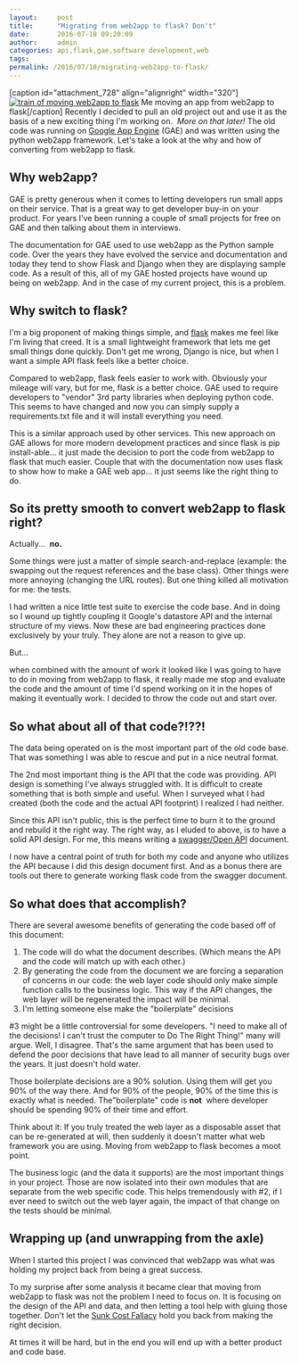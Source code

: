 ```yaml
---
layout:     post
title:      "Migrating from web2app to flask? Don't"
date:       2016-07-18 09:20:09
author:     admin
categories: api,flask,gae,software development,web
tags:  
permalink: /2016/07/18/migrating-web2app-to-flask/
---
```

[caption id="attachment_728" align="alignright" width="320"][![train of moving web2app to flask](https://ironboundsoftware.com/blog-imgs/uploads/2016/07/train.gif)](https://ironboundsoftware.com/blog-imgs/uploads/2016/07/train.gif) Me moving an app from web2app to flask[/caption] Recently I decided to pull an old project out and use it as the basis of a new exciting thing I'm working on.  _More on that later!_ The old code was running on [Google App Engine](https://appengine.google.com) (GAE) and was written using the python web2app framework. Let's take a look at the why and how of converting from web2app to flask. 

## Why web2app?

GAE is pretty generous when it comes to letting developers run small apps on their service. That is a great way to get developer buy-in on your product. For years I've been running a couple of small projects for free on GAE and then talking about them in interviews. 


The documentation for GAE used to use web2app as the Python sample code. Over the years they have evolved the service and documentation and today they tend to show Flask and Django when they are displaying sample code. As a result of this, all of my GAE hosted projects have wound up being on web2app. And in the case of my current project, this is a problem. 

## Why switch to flask?

I'm a big proponent of making things simple, and [flask](http://flask.pocoo.org/) makes me feel like I'm living that creed. It is a small lightweight framework that lets me get small things done quickly. Don't get me wrong, Django is nice, but when I want a simple API flask feels like a better choice. 


Compared to web2app, flask feels easier to work with. Obviously your mileage will vary, but for me, flask is a better choice. GAE used to require developers to "vendor" 3rd party libraries when deploying python code. This seems to have changed and now you can simply supply a requirements.txt file and it will install everything you need. 


This is a similar approach used by other services. This new approach on GAE allows for more modern development practices and since flask is pip install-able... it just made the decision to port the code from web2app to flask that much easier. Couple that with the documentation now uses flask to show how to make a GAE web app... it just seems like the right thing to do. 

## So its pretty smooth to convert web2app to flask right?

Actually...  **no.** 


Some things were just a matter of simple search-and-replace (example: the swapping out the request references and the base class). Other things were more annoying (changing the URL routes). But one thing killed all motivation for me: the tests. 


I had written a nice little test suite to exercise the code base. And in doing so I wound up tightly coupling it Google's datastore API and the internal structure of my views. Now these are bad engineering practices done exclusively by your truly. They alone are not a reason to give up. 


But... 


when combined with the amount of work it looked like I was going to have to do in moving from web2app to flask, it really made me stop and evaluate the code and the amount of time I'd spend working on it in the hopes of making it eventually work. I decided to throw the code out and start over. 

## So what about all of that code?!??!

The data being operated on is the most important part of the old code base. That was something I was able to rescue and put in a nice neutral format. 


The 2nd most important thing is the API that the code was providing. API design is something I've always struggled with. It is difficult to create something that is both simple and useful. When I surveyed what I had created (both the code and the actual API footprint) I realized I had neither. 


Since this API isn't public, this is the perfect time to burn it to the ground and rebuild it the right way. The right way, as I eluded to above, is to have a solid API design. For me, this means writing a [swagger/Open API](https://openapis.org/) document. 


I now have a central point of truth for both my code and anyone who utilizes the API because I did this design document first. And as a bonus there are tools out there to generate working flask code from the swagger document. 

## So what does that accomplish?

There are several awesome benefits of generating the code based off of this document: 

  1. The code will do what the document describes. (Which means the API and the code will match up with each other.)
  2. By generating the code from the document we are forcing a separation of concerns in our code: the web layer code should only make simple function calls to the business logic. This way if the API changes, the web layer will be regenerated the impact will be minimal.
  3. I'm letting someone else make the "boilerplate" decisions

#3 might be a little controversial for some developers. "I need to make all of the decisions! I can't trust the computer to Do The Right Thing!" many will argue. Well, I disagree. That's the same argument that has been used to defend the poor decisions that have lead to all manner of security bugs over the years. It just doesn't hold water. 


Those boilerplate decisions are a 90% solution. Using them will get you 90% of the way there. And for 90% of the people, 90% of the time this is exactly what is needed. The"boilerplate" code is **not**  where developer should be spending 90% of their time and effort. 


Think about it: If you truly treated the web layer as a disposable asset that can be re-generated at will, then suddenly it doesn't matter what web framework you are using. Moving from web2app to flask becomes a moot point. 


The business logic (and the data it supports) are the most important things in your project. Those are now isolated into their own modules that are separate from the web specific code. This helps tremendously with #2, if I ever need to switch out the web layer again, the impact of that change on the tests should be minimal. 

## Wrapping up (and unwrapping from the axle)

When I started this project I was convinced that web2app was what was holding my project back from being a great success. 


To my surprise after some analysis it became clear that moving from web2app to flask was not the problem I need to focus on. It is focusing on the design of the API and data, and then letting a tool help with gluing those together. Don't let the [Sunk Cost Fallacy](http://www.lifehack.org/articles/communication/how-the-sunk-cost-fallacy-makes-you-act-stupid.html) hold you back from making the right decision. 


At times it will be hard, but in the end you will end up with a better product and code base.
